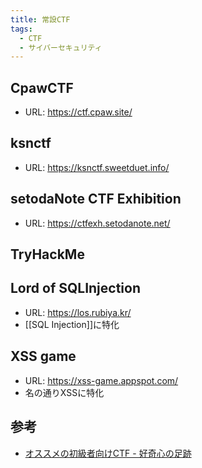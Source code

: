 ```yaml
---
title: 常設CTF
tags:
  - CTF
  - サイバーセキュリティ
---
```

## CpawCTF
- URL: https://ctf.cpaw.site/
## ksnctf
- URL: https://ksnctf.sweetduet.info/
## setodaNote CTF Exhibition
- URL: https://ctfexh.setodanote.net/
## TryHackMe
## Lord of SQLInjection
- URL: https://los.rubiya.kr/
- [[SQL Injection]]に特化
## XSS game
- URL: https://xss-game.appspot.com/
- 名の通りXSSに特化
## 参考
- [オススメの初級者向けCTF - 好奇心の足跡](https://tech.kusuwada.com/entry/2020/12/02/065100)